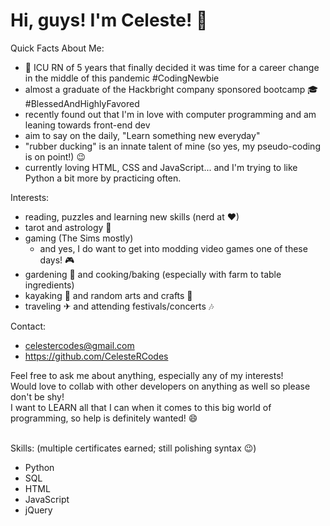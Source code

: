 # Hi, guys! I'm Celeste! 🌠  

Quick Facts About Me:
* 💊 ICU RN of 5 years that finally decided it was time for a career change in the middle of this pandemic #CodingNewbie
* almost a graduate of the Hackbright company sponsored bootcamp 🎓 #BlessedAndHighlyFavored
* recently found out that I'm in love with computer programming and am leaning towards front-end dev
* aim to say on the daily, "Learn something new everyday" 
* "rubber ducking" is an innate talent of mine (so yes, my pseudo-coding is on point!) 😉 
* currently loving HTML, CSS and JavaScript... and I'm trying to like Python a bit more by practicing often. 

Interests:
* reading, puzzles and learning new skills (nerd at ❤)
* tarot and astrology 🌙
* gaming (The Sims mostly) 
    * and yes, I do want to get into modding video games one of these days! 🎮
* gardening 🌿 and cooking/baking (especially with farm to table ingredients)
* kayaking 🌊 and random arts and crafts 🎨
* traveling ✈ and attending festivals/concerts 🎶

Contact:
* celestercodes@gmail.com
* https://github.com/CelesteRCodes

Feel free to ask me about anything, especially any of my interests! <br>
Would love to collab with other developers on anything as well so please don't be shy! <br>
I want to LEARN all that I can when it comes to this big world of programming, so help is definitely wanted! 😄

<br>
Skills: (multiple certificates earned; still polishing syntax 😉)

* Python 
* SQL
* HTML
* JavaScript
* jQuery